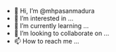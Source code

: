- 👋 Hi, I’m @mhpasanmadura
- 👀 I’m interested in ...
- 🌱 I’m currently learning ...
- 💞️ I’m looking to collaborate on ...
- 📫 How to reach me ...

<!---
mhpasanmadura/mhpasanmadura is a ✨ special ✨ repository because its `README.md` (this file) appears on your GitHub profile.
You can click the Preview link to take a look at your changes.
--->
